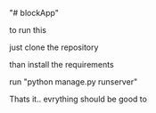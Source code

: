 "# blockApp" 

to run this

just clone the repository

than install the requirements

run "python manage.py runserver"

Thats it.. evrything should be good to
